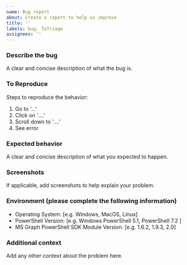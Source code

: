 ```yaml
---
name: Bug report
about: Create a report to help us improve
title: ''
labels: bug, ToTriage
assignees: ''
---
```


### Describe the bug

A clear and concise description of what the bug is.

### To Reproduce

Steps to reproduce the behavior:
1. Go to '...'
2. Click on '....'
3. Scroll down to '....'
4. See error

### Expected behavior

A clear and concise description of what you expected to happen.

### Screenshots

If applicable, add screenshots to help explain your problem.

### Environment (please complete the following information)

- Operating System: [e.g. Windows, MacOS, Linux]
- PowerShell Version: [e.g. Windows PowerShell 5.1, PowerShell 7.2 ]
- MS Graph PowerShell SDK Module Version: [e.g. 1.6.2, 1.9.3, 2.0]

### Additional context

Add any other context about the problem here.
